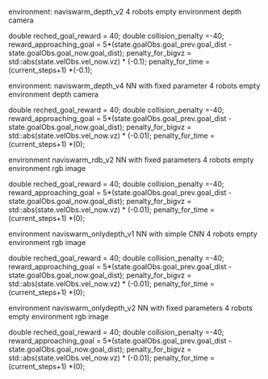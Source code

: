 environment: naviswarm_depth_v2
	4 robots
	empty environment
	depth camera

double reched_goal_reward = 40;
double collision_penalty =-40;
reward_approaching_goal = 5*(state.goalObs.goal_prev.goal_dist - state.goalObs.goal_now.goal_dist);
penalty_for_bigvz = std::abs(state.velObs.vel_now.vz) * (-0.1);
penalty_for_time = (current_steps+1) *(-0.1);


environment: naviswarm_depth_v4
	NN with fixed parameter
	4 robots
	empty environment
	depth camera

double reched_goal_reward = 40;
double collision_penalty =-40;
reward_approaching_goal = 5*(state.goalObs.goal_prev.goal_dist - state.goalObs.goal_now.goal_dist);
penalty_for_bigvz = std::abs(state.velObs.vel_now.vz) * (-0.01);
penalty_for_time = (current_steps+1) *(0);



environment naviswarm_rdb_v2
	NN with fixed parameters
	4 robots
	empty environment
	rgb image

double reched_goal_reward = 40;
double collision_penalty =-40;
reward_approaching_goal = 5*(state.goalObs.goal_prev.goal_dist - state.goalObs.goal_now.goal_dist);
penalty_for_bigvz = std::abs(state.velObs.vel_now.vz) * (-0.01);
penalty_for_time = (current_steps+1) *(0);



environment naviswarm_onlydepth_v1
	NN with simple CNN
	4 robots
	empty environment
	rgb image

double reched_goal_reward = 40;
double collision_penalty =-40;
reward_approaching_goal = 5*(state.goalObs.goal_prev.goal_dist - state.goalObs.goal_now.goal_dist);
penalty_for_bigvz = std::abs(state.velObs.vel_now.vz) * (-0.01);
penalty_for_time = (current_steps+1) *(0);



environment naviswarm_onlydepth_v2
	NN with fixed parameters
	4 robots
	empty environment
	rgb image

double reched_goal_reward = 40;
double collision_penalty =-40;
reward_approaching_goal = 5*(state.goalObs.goal_prev.goal_dist - state.goalObs.goal_now.goal_dist);
penalty_for_bigvz = std::abs(state.velObs.vel_now.vz) * (-0.01);
penalty_for_time = (current_steps+1) *(0);


